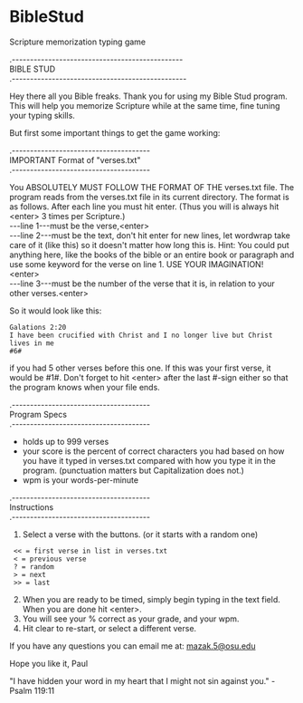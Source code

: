 # BibleStud
Scripture memorization typing game

.-----------------------------------------------  
BIBLE STUD  
.------------------------------------------------

Hey there all you Bible freaks.  Thank you for using my Bible Stud program.  This will help you memorize Scripture while at the same time, fine tuning your typing skills.

But first some important things to get the game working:

.--------------------------------------  
IMPORTANT Format of "verses.txt"  
.--------------------------------------

You ABSOLUTELY MUST FOLLOW THE FORMAT OF THE verses.txt file.  The program reads from the verses.txt file in its current directory.
The format is as follows.  After each line you must hit enter. (Thus you will is always hit &lt;enter> 3 times per Scripture.)  
---line 1---must be the verse,&lt;enter>  
---line 2---must be the text, don't hit enter for new lines, let wordwrap take care of it (like this) so it doesn't matter how long this is.  Hint: You could put anything here, like the books of the bible or an entire book or paragraph and use some keyword for the verse on line 1. USE YOUR IMAGINATION! &lt;enter>  
---line 3---must be the number of the verse that it is, in relation to your other verses.&lt;enter>

So it would look like this:
```
Galations 2:20
I have been crucified with Christ and I no longer live but Christ lives in me
#6#
```

if you had 5 other verses before this one.  If this was your first verse, it would be #1#.
Don't forget to hit &lt;enter> after the last #-sign either so that the program knows when your file ends.

.--------------------------------------  
Program Specs  
.--------------------------------------

- holds up to 999 verses  
- your score is the percent of correct characters you had based on how you have it typed in verses.txt compared with how you type it in the program. (punctuation matters but Capitalization does not.)
- wpm is your words-per-minute

.--------------------------------------  
Instructions  
.--------------------------------------  

1. Select a verse with the buttons. (or it starts with a random one)
``` 
 << = first verse in list in verses.txt
 < = previous verse
 ? = random
 > = next
 >> = last
``` 
2. When you are ready to be timed, simply begin typing in the text field.  When you are done hit &lt;enter>.
3. You will see your % correct as your grade, and your wpm.
4. Hit clear to re-start, or select a different verse.

If you have any questions you can email me at: mazak.5@osu.edu

Hope you like it,
Paul

"I have hidden your word in my heart that I might not sin against you."  -Psalm 119:11
